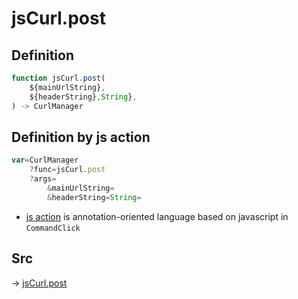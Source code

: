 # jsCurl.post

## Definition

```js.js
function jsCurl.post(
	${mainUrlString},
	${headerString},String},
) -> CurlManager
```


## Definition by js action

```js.js
var=CurlManager
	?func=jsCurl.post
	?args=
		&mainUrlString=
		&headerString=String=
```

- [js action](#) is annotation-oriented language based on javascript in `CommandClick`

## Src

-> [jsCurl.post](https://github.com/puutaro/CommandClick/blob/master/app/src/main/java/com/puutaro/commandclick/fragment_lib/terminal_fragment/js_interface/JsCurl.kt#L67)


